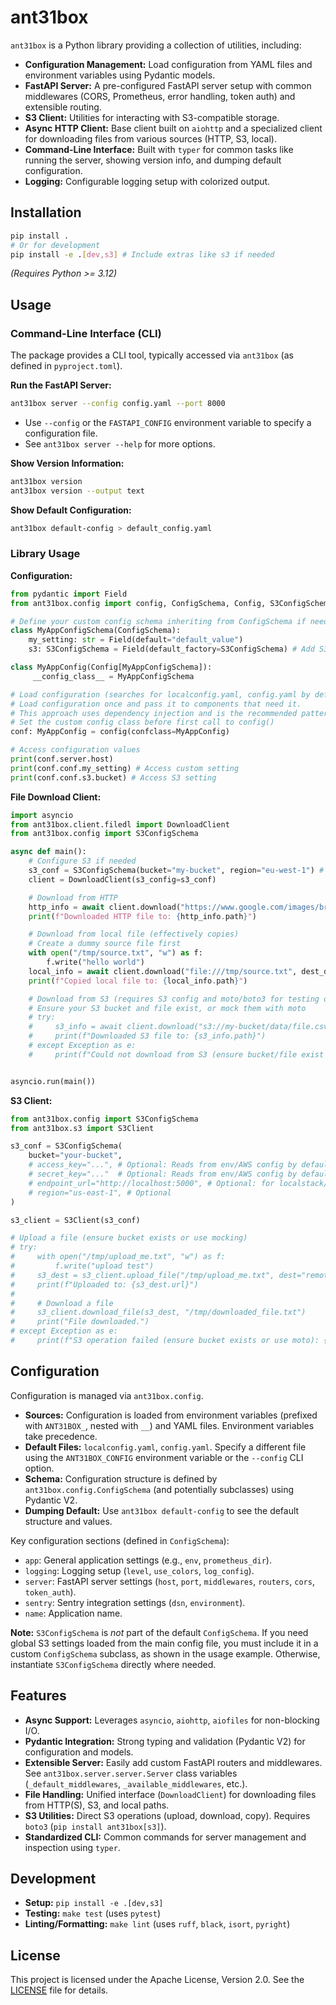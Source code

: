 # ant31box

`ant31box` is a Python library providing a collection of utilities, including:

*   **Configuration Management:** Load configuration from YAML files and environment variables using Pydantic models.
*   **FastAPI Server:** A pre-configured FastAPI server setup with common middlewares (CORS, Prometheus, error handling, token auth) and extensible routing.
*   **S3 Client:** Utilities for interacting with S3-compatible storage.
*   **Async HTTP Client:** Base client built on `aiohttp` and a specialized client for downloading files from various sources (HTTP, S3, local).
*   **Command-Line Interface:** Built with `typer` for common tasks like running the server, showing version info, and dumping default configuration.
*   **Logging:** Configurable logging setup with colorized output.

## Installation

```bash
pip install .
# Or for development
pip install -e .[dev,s3] # Include extras like s3 if needed
```

*(Requires Python >= 3.12)*

## Usage

### Command-Line Interface (CLI)

The package provides a CLI tool, typically accessed via `ant31box` (as defined in `pyproject.toml`).

**Run the FastAPI Server:**

```bash
ant31box server --config config.yaml --port 8000
```

*   Use `--config` or the `FASTAPI_CONFIG` environment variable to specify a configuration file.
*   See `ant31box server --help` for more options.

**Show Version Information:**

```bash
ant31box version
ant31box version --output text
```

**Show Default Configuration:**

```bash
ant31box default-config > default_config.yaml
```

### Library Usage

**Configuration:**

```python
from pydantic import Field
from ant31box.config import config, ConfigSchema, Config, S3ConfigSchema

# Define your custom config schema inheriting from ConfigSchema if needed
class MyAppConfigSchema(ConfigSchema):
    my_setting: str = Field(default="default_value")
    s3: S3ConfigSchema = Field(default_factory=S3ConfigSchema) # Add S3 config if needed

class MyAppConfig(Config[MyAppConfigSchema]):
     __config_class__ = MyAppConfigSchema

# Load configuration (searches for localconfig.yaml, config.yaml by default)
# Load configuration once and pass it to components that need it.
# This approach uses dependency injection and is the recommended pattern.
# Set the custom config class before first call to config()
conf: MyAppConfig = config(confclass=MyAppConfig)

# Access configuration values
print(conf.server.host)
print(conf.conf.my_setting) # Access custom setting
print(conf.conf.s3.bucket) # Access S3 setting
```

**File Download Client:**

```python
import asyncio
from ant31box.client.filedl import DownloadClient
from ant31box.config import S3ConfigSchema

async def main():
    # Configure S3 if needed
    s3_conf = S3ConfigSchema(bucket="my-bucket", region="eu-west-1") # Add credentials if needed
    client = DownloadClient(s3_config=s3_conf)

    # Download from HTTP
    http_info = await client.download("https://www.google.com/images/branding/googlelogo/1x/googlelogo_color_272x92dp.png", dest_dir="/tmp")
    print(f"Downloaded HTTP file to: {http_info.path}")

    # Download from local file (effectively copies)
    # Create a dummy source file first
    with open("/tmp/source.txt", "w") as f:
        f.write("hello world")
    local_info = await client.download("file:///tmp/source.txt", dest_dir="/tmp", output="/tmp/dest.txt")
    print(f"Copied local file to: {local_info.path}")

    # Download from S3 (requires S3 config and moto/boto3 for testing or real credentials)
    # Ensure your S3 bucket and file exist, or mock them with moto
    # try:
    #     s3_info = await client.download("s3://my-bucket/data/file.csv", dest_dir="/tmp")
    #     print(f"Downloaded S3 file to: {s3_info.path}")
    # except Exception as e:
    #     print(f"Could not download from S3 (ensure bucket/file exist or use moto): {e}")


asyncio.run(main())
```

**S3 Client:**

```python
from ant31box.config import S3ConfigSchema
from ant31box.s3 import S3Client

s3_conf = S3ConfigSchema(
    bucket="your-bucket",
    # access_key="...", # Optional: Reads from env/AWS config by default
    # secret_key="..."  # Optional: Reads from env/AWS config by default
    # endpoint_url="http://localhost:5000", # Optional: for localstack/minio
    # region="us-east-1", # Optional
)

s3_client = S3Client(s3_conf)

# Upload a file (ensure bucket exists or use mocking)
# try:
#     with open("/tmp/upload_me.txt", "w") as f:
#         f.write("upload test")
#     s3_dest = s3_client.upload_file("/tmp/upload_me.txt", dest="remote/path/file.txt")
#     print(f"Uploaded to: {s3_dest.url}")
#
#     # Download a file
#     s3_client.download_file(s3_dest, "/tmp/downloaded_file.txt")
#     print("File downloaded.")
# except Exception as e:
#     print(f"S3 operation failed (ensure bucket exists or use moto): {e}")

```

## Configuration

Configuration is managed via `ant31box.config`.

*   **Sources:** Configuration is loaded from environment variables (prefixed with `ANT31BOX_`, nested with `__`) and YAML files. Environment variables take precedence.
*   **Default Files:** `localconfig.yaml`, `config.yaml`. Specify a different file using the `ANT31BOX_CONFIG` environment variable or the `--config` CLI option.
*   **Schema:** Configuration structure is defined by `ant31box.config.ConfigSchema` (and potentially subclasses) using Pydantic V2.
*   **Dumping Default:** Use `ant31box default-config` to see the default structure and values.

Key configuration sections (defined in `ConfigSchema`):

*   `app`: General application settings (e.g., `env`, `prometheus_dir`).
*   `logging`: Logging setup (`level`, `use_colors`, `log_config`).
*   `server`: FastAPI server settings (`host`, `port`, `middlewares`, `routers`, `cors`, `token_auth`).
*   `sentry`: Sentry integration settings (`dsn`, `environment`).
*   `name`: Application name.

**Note:** `S3ConfigSchema` is *not* part of the default `ConfigSchema`. If you need global S3 settings loaded from the main config file, you must include it in a custom `ConfigSchema` subclass, as shown in the usage example. Otherwise, instantiate `S3ConfigSchema` directly where needed.

## Features

*   **Async Support:** Leverages `asyncio`, `aiohttp`, `aiofiles` for non-blocking I/O.
*   **Pydantic Integration:** Strong typing and validation (Pydantic V2) for configuration and models.
*   **Extensible Server:** Easily add custom FastAPI routers and middlewares. See `ant31box.server.server.Server` class variables (`_default_middlewares`, `_available_middlewares`, etc.).
*   **File Handling:** Unified interface (`DownloadClient`) for downloading files from HTTP(S), S3, and local paths.
*   **S3 Utilities:** Direct S3 operations (upload, download, copy). Requires `boto3` (`pip install ant31box[s3]`).
*   **Standardized CLI:** Common commands for server management and inspection using `typer`.

## Development

*   **Setup:** `pip install -e .[dev,s3]`
*   **Testing:** `make test` (uses `pytest`)
*   **Linting/Formatting:** `make lint` (uses `ruff`, `black`, `isort`, `pyright`)


## License

This project is licensed under the Apache License, Version 2.0. See the [LICENSE](LICENSE) file for details.

